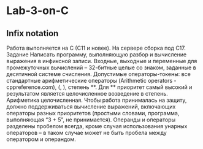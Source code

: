 # Lab-3-on-C
Infix notation
--
Работа выполняется на C (C11 и новее). На сервере сборка под C17.
Задание
Написать программу, выполняющую разбор и вычисление выражения в инфиксной записи.
Входные, выходные и переменные для промежуточных вычислений – 32-битные целые со знаком, заданные в десятичной системе счисления.
Допустимые операторы-токены: все стандартные арифметические операторы (Arithmetic operators - cppreference.com), (, ), степень **. Для ** приоритет самый высокий и результатом является целочисленное возведение в степень. Арифметика целочисленная. Чтобы работа принималась на защиту, должно поддерживаться вычисление выражений, включающих операторы разных приоритетов (простыми словами, программа, выполняющая “3 + 5”, не принимается).
Операнды и операторы разделены пробелом всегда, кроме случая использования унарных операторов – в таком случае может не быть пробела между оператором и операндом.
